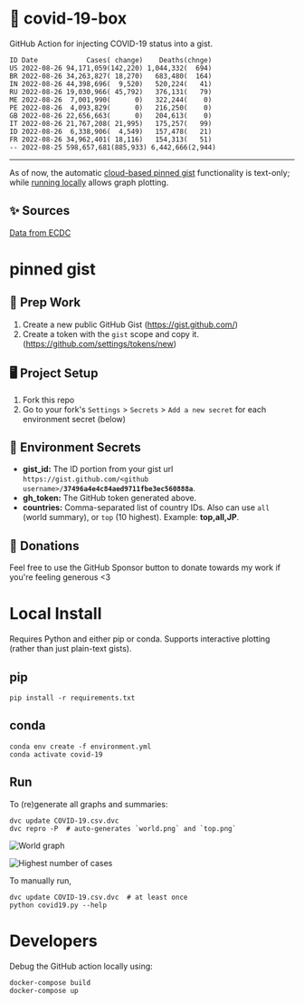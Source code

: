 # 🏥 covid-19-box

GitHub Action for injecting COVID-19 status into a gist.

```
ID Date            Cases( change)    Deaths(chnge)
US 2022-08-26 94,171,059(142,220) 1,044,332(  694)
BR 2022-08-26 34,263,827( 18,270)   683,480(  164)
IN 2022-08-26 44,398,696(  9,520)   520,224(   41)
RU 2022-08-26 19,030,966( 45,792)   376,131(   79)
ME 2022-08-26  7,001,990(      0)   322,244(    0)
PE 2022-08-26  4,093,829(      0)   216,250(    0)
GB 2022-08-26 22,656,663(      0)   204,613(    0)
IT 2022-08-26 21,767,208( 21,995)   175,257(   99)
ID 2022-08-26  6,338,906(  4,549)   157,478(   21)
FR 2022-08-26 34,962,401( 18,116)   154,313(   51)
-- 2022-08-25 598,657,681(885,933) 6,442,666(2,944)
```

---

As of now, the automatic [cloud-based pinned gist](#pinned-gist) functionality is text-only;
while [running locally](#local-install) allows graph plotting.

## ✨ Sources

[Data from ECDC](https://www.ecdc.europa.eu/en/publications-data/download-todays-data-geographic-distribution-covid-19-cases-worldwide)

# pinned gist

## 🎒 Prep Work
1. Create a new public GitHub Gist (https://gist.github.com/)
1. Create a token with the `gist` scope and copy it. (https://github.com/settings/tokens/new)

## 🖥 Project Setup
1. Fork this repo
1. Go to your fork's `Settings` > `Secrets` > `Add a new secret` for each environment secret (below)

## 🤫 Environment Secrets
- **gist_id:** The ID portion from your gist url `https://gist.github.com/<github username>/`**`37496a4e4c84aed9711fbe3ec560888a`**.
- **gh_token:** The GitHub token generated above.
- **countries:** Comma-separated list of country IDs. Also can use `all` (world summary), or `top` (10 highest). Example: **top,all,JP**.

## 💸 Donations

Feel free to use the GitHub Sponsor button to donate towards my work if you're feeling generous <3

# Local Install

Requires Python and either pip or conda. Supports interactive plotting (rather than just plain-text gists).

## pip

```
pip install -r requirements.txt
```

## conda

```
conda env create -f environment.yml
conda activate covid-19
```

## Run

To (re)generate all graphs and summaries:

```
dvc update COVID-19.csv.dvc
dvc repro -P  # auto-generates `world.png` and `top.png`
```

![World graph](world.png)

![Highest number of cases](top.png)

To manually run,

```
dvc update COVID-19.csv.dvc  # at least once
python covid19.py --help
```

# Developers

Debug the GitHub action locally using:

```
docker-compose build
docker-compose up
```
